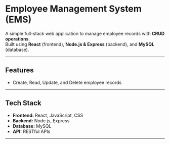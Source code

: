 # Employee Management System (EMS)

A simple full-stack web application to manage employee records with **CRUD operations**.  
Built using **React** (frontend), **Node.js & Express** (backend), and **MySQL** (database).

---

## Features

- Create, Read, Update, and Delete employee records
---

## Tech Stack

- **Frontend:** React, JavaScript, CSS
- **Backend:** Node.js, Express
- **Database:** MySQL
- **API:** RESTful APIs

---



